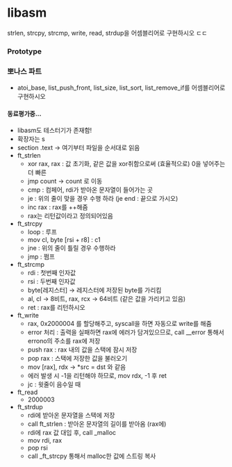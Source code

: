 # libasm
strlen, strcpy, strcmp, write, read, strdup을 어셈블리어로 구현하시오 ㄷㄷ

### Prototype

### 뽀나스 파트
- atoi_base, list_push_front, list_size, list_sort, list_remove_if를 어셈블리어로 구현하시오


#### 동료평가중...
- libasm도 테스터기가 존재함!
- 확장자는 s
- section .text -> 여기부터 파일을 순서대로 읽음
- ft_strlen
	- xor rax, rax : 값 초기화, 같은 값을 xor취함으로써 (효율적으로) 0을 넣어주는 더 빠른
	- jmp count -> count 로 이동
	- cmp : 컴페어, rdi가 받아온 문자열이 들어가는 곳
	- je : 위의 줄이 맞을 경우 수행 하라 (je end : 끝으로 가시오)
	- inc rax : rax를 ++해줌
	- rax는 리턴값이라고 정의되어있음
- ft_strcpy
	- loop : 루프
	- mov cl, byte [rsi + r8] : c1
	- jne : 위의 줄이 틀릴 경우 수행하라
	- jmp : 쩜프
- ft_strcmp
	- rdi : 첫번째 인자값
	- rsi : 두번째 인자값
	- byte[레지스터] -> 레지스터에 저장된 byte를 가리킴
	- al, cl -> 8비트, rax, rcx -> 64비트 (같은 값을 가리키고 있음)
	- ret : rax를 리턴하시오
- ft_write
	- rax, 0x2000004 를 할당해주고, syscall을 하면 자동으로 write를 해줌
	- error 처리 : 출력을 실패하면 rax에 에러가 담겨있으므로, call __error 통해서 errono의 주소를 rax에 저장
	- push rax : rax 내의 값을 스택에 잠시 저장
	- pop rax : 스택에 저장한 값을 불러오기
	- mov [rax], rdx -> *src = dst 와 같음
	- 에러 발생 시 -1을 리턴해야 하므로, mov rdx, -1 후 ret
	- jc : 윗줄이 음수일 때
- ft_read
	- 2000003
- ft_strdup
	- rdi에 받아온 문자열을 스택에 저장
	- call ft_strlen : 받아온 문자열의 길이를 받아옴 (rax에)
	- rdi에 rax 값 대입 후, call _malloc
	- mov rdi, rax
	- pop rsi
	- call _ft_strcpy 통해서 malloc한 값에 스트링 복사
